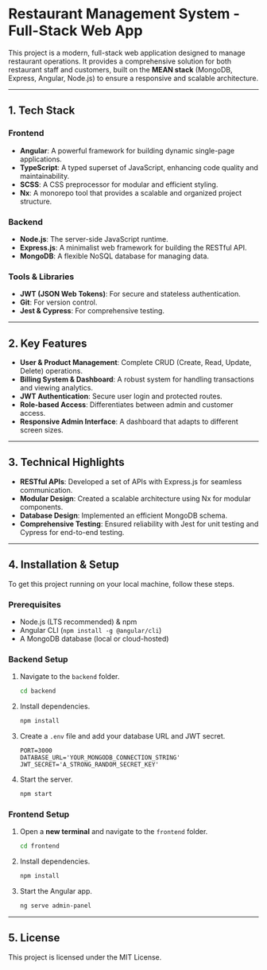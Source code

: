 # Restaurant Management System - Full-Stack Web App

This project is a modern, full-stack web application designed to manage restaurant operations. It provides a comprehensive solution for both restaurant staff and customers, built on the **MEAN stack** (MongoDB, Express, Angular, Node.js) to ensure a responsive and scalable architecture.

---

## 1. Tech Stack

### Frontend
-   **Angular**: A powerful framework for building dynamic single-page applications.
-   **TypeScript**: A typed superset of JavaScript, enhancing code quality and maintainability.
-   **SCSS**: A CSS preprocessor for modular and efficient styling.
-   **Nx**: A monorepo tool that provides a scalable and organized project structure.

### Backend
-   **Node.js**: The server-side JavaScript runtime.
-   **Express.js**: A minimalist web framework for building the RESTful API.
-   **MongoDB**: A flexible NoSQL database for managing data.

### Tools & Libraries
-   **JWT (JSON Web Tokens)**: For secure and stateless authentication.
-   **Git**: For version control.
-   **Jest & Cypress**: For comprehensive testing.

---

## 2. Key Features

-   **User & Product Management**: Complete CRUD (Create, Read, Update, Delete) operations.
-   **Billing System & Dashboard**: A robust system for handling transactions and viewing analytics.
-   **JWT Authentication**: Secure user login and protected routes.
-   **Role-based Access**: Differentiates between admin and customer access.
-   **Responsive Admin Interface**: A dashboard that adapts to different screen sizes.

---

## 3. Technical Highlights

-   **RESTful APIs**: Developed a set of APIs with Express.js for seamless communication.
-   **Modular Design**: Created a scalable architecture using Nx for modular components.
-   **Database Design**: Implemented an efficient MongoDB schema.
-   **Comprehensive Testing**: Ensured reliability with Jest for unit testing and Cypress for end-to-end testing.

---

## 4. Installation & Setup

To get this project running on your local machine, follow these steps.

### Prerequisites
-   Node.js (LTS recommended) & npm
-   Angular CLI (`npm install -g @angular/cli`)
-   A MongoDB database (local or cloud-hosted)

### Backend Setup
1.  Navigate to the `backend` folder.
    ```bash
    cd backend
    ```
2.  Install dependencies.
    ```bash
    npm install
    ```
3.  Create a `.env` file and add your database URL and JWT secret.
    ```
    PORT=3000
    DATABASE_URL='YOUR_MONGODB_CONNECTION_STRING'
    JWT_SECRET='A_STRONG_RANDOM_SECRET_KEY'
    ```
4.  Start the server.
    ```bash
    npm start
    ```

### Frontend Setup
1.  Open a **new terminal** and navigate to the `frontend` folder.
    ```bash
    cd frontend
    ```
2.  Install dependencies.
    ```bash
    npm install
    ```
3.  Start the Angular app.
    ```bash
    ng serve admin-panel
    ```

---

## 5. License

This project is licensed under the MIT License.
